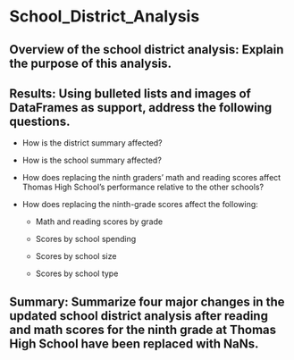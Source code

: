 # School_District_Analysis

## Overview of the school district analysis: Explain the purpose of this analysis.

## Results: Using bulleted lists and images of DataFrames as support, address the following questions.

* How is the district summary affected?

* How is the school summary affected?

* How does replacing the ninth graders’ math and reading scores affect Thomas High School’s performance relative to the other schools?
* How does replacing the ninth-grade scores affect the following:

  - Math and reading scores by grade

  - Scores by school spending

  - Scores by school size
 
  - Scores by school type

## Summary: Summarize four major changes in the updated school district analysis after reading and math scores for the ninth grade at Thomas High School have been replaced with NaNs.
